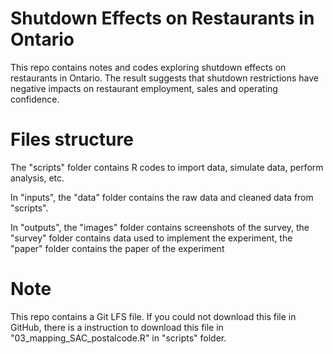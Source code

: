 # Shutdown Effects on Restaurants in Ontario

This repo contains notes and codes exploring shutdown effects on restaurants in Ontario. The result suggests that shutdown restrictions have negative impacts on restaurant employment, sales and operating confidence.


# Files structure

The "scripts" folder contains R codes to import data, simulate data, perform analysis, etc.

In "inputs", the "data" folder contains the raw data and cleaned data from "scripts".

In "outputs", the "images" folder contains screenshots of the survey, the "survey" folder contains data used to implement the experiment, the "paper" folder contains the paper of the experiment

# Note

This repo contains a Git LFS file. If you could not download this file in GitHub, there is a instruction to download this file in "03_mapping_SAC_postalcode.R" in "scripts" folder.